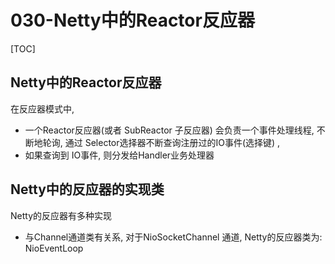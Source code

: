 # 030-Netty中的Reactor反应器

[TOC]

## Netty中的Reactor反应器

在反应器模式中, 

- 一个Reactor反应器(或者 SubReactor 子反应器) 会负责一个事件处理线程, 不断地轮询, 通过 Selector选择器不断查询注册过的IO事件(选择键) ,
-  如果查询到 IO事件, 则分发给Handler业务处理器

## Netty中的反应器的实现类

Netty的反应器有多种实现

- 与Channel通道类有关系, 对于NioSocketChannel 通道, Netty的反应器类为: NioEventLoop

